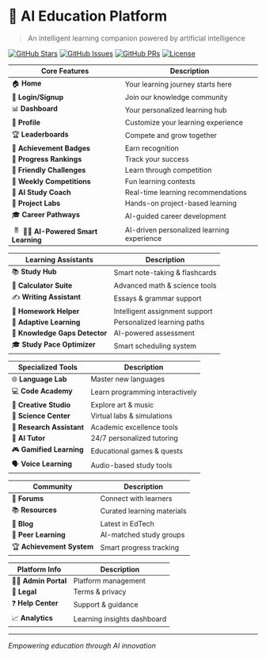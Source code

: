 # 🚀 AI Education Platform

> An intelligent learning companion powered by artificial intelligence

[![GitHub Stars](https://img.shields.io/github/stars/Codenuclei/school?style=social)](https://github.com/Codenuclei/school)
[![GitHub Issues](https://img.shields.io/github/issues/Codenuclei/school)](https://github.com/Codenuclei/school/issues)
[![GitHub PRs](https://img.shields.io/github/issues-pr/Codenuclei/school)](https://github.com/Codenuclei/school/pulls)
[![License](https://img.shields.io/github/license/Codenuclei/school)](LICENSE)


| Core Features | Description |
|--------------|-------------|
| 🏠 **Home** | Your learning journey starts here |
| 🔐 **Login/Signup** | Join our knowledge community |
| 📊 **Dashboard** | Your personalized learning hub |
| 👤 **Profile** | Customize your learning experience |
| 🏆 **Leaderboards** | Compete and grow together |
| 🎯 **Achievement Badges** | Earn recognition |
| 🌟 **Progress Rankings** | Track your success |
| 🤝 **Friendly Challenges** | Learn through competition |
| 🎉 **Weekly Competitions** | Fun learning contests |
| 🤖 **AI Study Coach** | Real-time learning recommendations |
| 🧪 **Project Labs** | Hands-on project-based learning |
| 🎓 **Career Pathways** | AI-guided career development |
| <img src="image.png" width="19" height="19"/> 🎯🤖 **AI-Powered Smart Learning** | AI-driven personalized learning experience |


| Learning Assistants | Description |
|-------------------|-------------|
| 📚 **Study Hub** | Smart note-taking & flashcards |
| 🔢 **Calculator Suite** | Advanced math & science tools |
| ✍️ **Writing Assistant** | Essays & grammar support |
| 📝 **Homework Helper** | Intelligent assignment support |
| 🎯 **Adaptive Learning** | Personalized learning paths |
| 🧠 **Knowledge Gaps Detector** | AI-powered assessment |
| 🎓 **Study Pace Optimizer** | Smart scheduling system |


| Specialized Tools | Description |
|------------------|-------------|
| 🌐 **Language Lab** | Master new languages |
| 💻 **Code Academy** | Learn programming interactively |
| 🎨 **Creative Studio** | Explore art & music |
| 🔬 **Science Center** | Virtual labs & simulations |
| 📄 **Research Assistant** | Academic excellence tools |
| 🤖 **AI Tutor** | 24/7 personalized tutoring |
| 🎮 **Gamified Learning** | Educational games & quests |
| 🗣️ **Voice Learning** | Audio-based study tools |


| Community | Description |
|-----------|-------------|
| 💬 **Forums** | Connect with learners |
| 📚 **Resources** | Curated learning materials |
| 📰 **Blog** | Latest in EdTech |
| 🤝 **Peer Learning** | AI-matched study groups |
| 🏆 **Achievement System** | Smart progress tracking |


| Platform Info | Description |
|---------------|-------------|
| 👨‍💼 **Admin Portal** | Platform management |
| 📜 **Legal** | Terms & privacy |
| ❓ **Help Center** | Support & guidance |
| 📈 **Analytics** | Learning insights dashboard |

---
*Empowering education through AI innovation*

